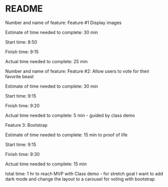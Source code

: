 # README

Number and name of feature: Feature #1 Display images

Estimate of time needed to complete: 30 min

Start time: 8:50

Finish time: 9:15

Actual time needed to complete: 25 min


Number and name of feature: Feature #2: Allow users to vote for their favorite beast

Estimate of time needed to complete: 30 min

Start time: 9:15

Finish time: 9:20

Actual time needed to complete: 5 min - guided by class demo


Feature 3: Bootstrap

Estimate of time needed to complete: 15 min to proof of life

Start time: 9:15

Finish time: 9:30

Actual time needed to complete: 15 min

total time: 1 hr to reach MVP with Class demo - for stretch goal I want to add dark mode and change the layout to a carousel for voting with bootstrap